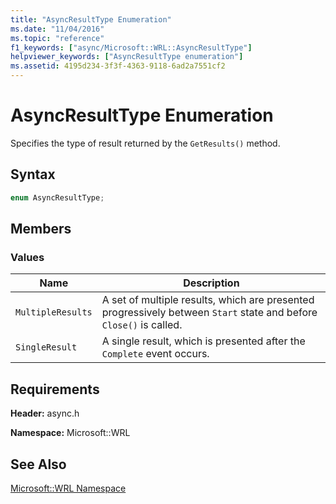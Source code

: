 ```yaml
---
title: "AsyncResultType Enumeration"
ms.date: "11/04/2016"
ms.topic: "reference"
f1_keywords: ["async/Microsoft::WRL::AsyncResultType"]
helpviewer_keywords: ["AsyncResultType enumeration"]
ms.assetid: 4195d234-3f3f-4363-9118-6ad2a7551cf2
---
```

# AsyncResultType Enumeration

Specifies the type of result returned by the `GetResults()` method.

## Syntax

```cpp
enum AsyncResultType;
```

## Members

### Values

|Name|Description|
|----------|-----------------|
|`MultipleResults`|A set of multiple results, which are presented progressively between `Start` state and before `Close()` is called.|
|`SingleResult`|A single result, which is presented after the `Complete` event occurs.|

## Requirements

**Header:** async.h

**Namespace:** Microsoft::WRL

## See Also

[Microsoft::WRL Namespace](microsoft-wrl-namespace.md)